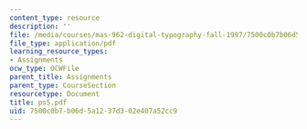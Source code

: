 ```yaml
---
content_type: resource
description: ''
file: /media/courses/mas-962-digital-typography-fall-1997/7500c0b7b06d5a1237d302e407a52cc9_ps5.pdf
file_type: application/pdf
learning_resource_types:
- Assignments
ocw_type: OCWFile
parent_title: Assignments
parent_type: CourseSection
resourcetype: Document
title: ps5.pdf
uid: 7500c0b7-b06d-5a12-37d3-02e407a52cc9
---
```

